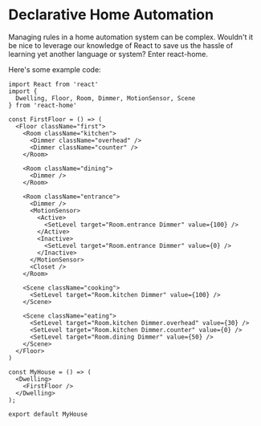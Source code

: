 # Declarative Home Automation

Managing rules in a home automation system can be complex. Wouldn't it be nice
to leverage our knowledge of React to save us the hassle of learning yet another
language or system? Enter react-home.

Here's some example code:

    import React from 'react'
    import {
      Dwelling, Floor, Room, Dimmer, MotionSensor, Scene
    } from 'react-home'

    const FirstFloor = () => (
      <Floor className="first">
        <Room className="kitchen">
          <Dimmer className="overhead" />
          <Dimmer className="counter" />
        </Room>

        <Room className="dining">
          <Dimmer />
        </Room>

        <Room className="entrance">
          <Dimmer />
          <MotionSensor>
            <Active>
              <SetLevel target="Room.entrance Dimmer" value={100} />
            </Active>
            <Inactive>
              <SetLevel target="Room.entrance Dimmer" value={0} />
            </Inactive>
          </MotionSensor>
          <Closet />
        </Room>

        <Scene className="cooking">
          <SetLevel target="Room.kitchen Dimmer" value={100} />
        </Scene>

        <Scene className="eating">
          <SetLevel target="Room.kitchen Dimmer.overhead" value={30} />
          <SetLevel target="Room.kitchen Dimmer.counter" value={0} />
          <SetLevel target="Room.dining Dimmer" value={50} />
        </Scene>
      </Floor>
    )

    const MyHouse = () => (
      <Dwelling>
        <FirstFloor />
      </Dwelling>
    );

    export default MyHouse
